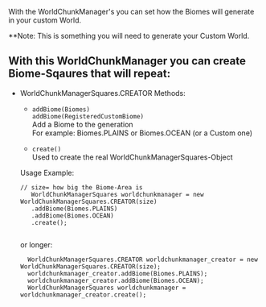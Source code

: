 With the WorldChunkManager's you can set how the Biomes will generate in your custom World.

**Note: This is something you will need to generate your Custom World.

## With this WorldChunkManager you can create Biome-Sqaures that will repeat:
  - WorldChunkManagerSquares.CREATOR
    Methods:  
      - ``` addBiome(Biomes) ``` <br>
        ``` addBiome(RegisteredCustomBiome) ``` <br>
        Add a Biome to the generation <br>
        For example: Biomes.PLAINS or Biomes.OCEAN (or a Custom one)
        
        
      - ``` create() ``` <br>
        Used to create the real WorldChunkManagerSquares-Object <br>
        
     Usage Example:
     ```
     // size= how big the Biome-Area is
    	WorldChunkManagerSquares worldchunkmanager = new WorldChunkManagerSquares.CREATOR(size)
        .addBiome(Biomes.PLAINS)
        .addBiome(Biomes.OCEAN)
    	.create();
          
      ```
      or longer:
      ```
    	WorldChunkManagerSquares.CREATOR worldchunkmanager_creator = new WorldChunkManagerSquares.CREATOR(size);
	    worldchunkmanager_creator.addBiome(Biomes.PLAINS);
        worldchunkmanager_creator.addBiome(Biomes.OCEAN);
	    WorldChunkManagerSquares worldchunkmanager = worldchunkmanager_creator.create();
          
      ```
